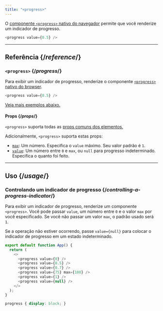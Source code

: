 ```yaml
---
title: "<progress>"
---
```


<Intro>

O [componente `<progress>` nativo do navegador](https://developer.mozilla.org/pt-BR/docs/Web/HTML/Element/progress) permite que você renderize um indicador de progresso.

```js
<progress value={0.5} />
```

</Intro>

<InlineToc />

---

## Referência {/*reference*/}

### `<progress>` {/*progress*/}

Para exibir um indicador de progresso, renderize o componente [`<progress>` nativo do browser](https://developer.mozilla.org/pt-BR/docs/Web/HTML/Element/progress).

```js
<progress value={0.5} />
```

[Veja mais exemplos abaixo.](#usage)

#### Props {/*props*/}

`<progress>` suporta todas as [props comuns dos elementos.](/reference/react-dom/components/common#props)

Adicionalmente, `<progress>` suporta estas props:

* [`max`](https://developer.mozilla.org/pt-BR/docs/Web/HTML/Element/progress#attr-max): Um número. Especifica o `value` máximo. Seu valor padrão é `1`.
* [`value`](https://developer.mozilla.org/pt-br/docs/Web/HTML/Element/progress#attr-value): Um número entre `0` e `max`, ou `null` para progresso indeterminado. Especifica o quanto foi feito.

---

## Uso {/*usage*/}

### Controlando um indicador de progresso {/*controlling-a-progress-indicator*/}

Para exibir um indicador de progresso, renderize um componente `<progress>`. Você pode passar `value`, um número entre `0` e o valor `max` por você especificado. Se você não passar um valor `max`, o padrão usado será `1`.

Se a operação não estiver ocorrendo, passe `value={null}` para colocar o indicador de progresso em um estado indeterminado.

<Sandpack>

```js
export default function App() {
  return (
    <>
      <progress value={0} />
      <progress value={0.5} />
      <progress value={0.7} />
      <progress value={75} max={100} />
      <progress value={1} />
      <progress value={null} />
    </>
  );
}
```

```css
progress { display: block; }
```

</Sandpack>
